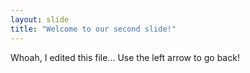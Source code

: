 ```yaml
---
layout: slide
title: "Welcome to our second slide!"
---
```

Whoah, I edited this file...
Use the left arrow to go back!
